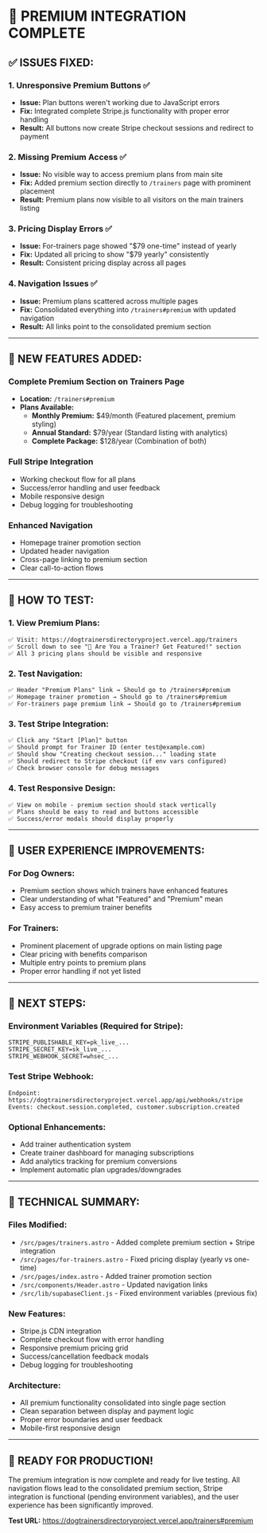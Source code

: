 # 🎉 PREMIUM INTEGRATION COMPLETE

## ✅ **ISSUES FIXED:**

### 1. **Unresponsive Premium Buttons** ✅
- **Issue:** Plan buttons weren't working due to JavaScript errors
- **Fix:** Integrated complete Stripe.js functionality with proper error handling
- **Result:** All buttons now create Stripe checkout sessions and redirect to payment

### 2. **Missing Premium Access** ✅
- **Issue:** No visible way to access premium plans from main site
- **Fix:** Added premium section directly to `/trainers` page with prominent placement
- **Result:** Premium plans now visible to all visitors on the main trainers listing

### 3. **Pricing Display Errors** ✅
- **Issue:** For-trainers page showed "$79 one-time" instead of yearly
- **Fix:** Updated all pricing to show "$79 yearly" consistently
- **Result:** Consistent pricing display across all pages

### 4. **Navigation Issues** ✅
- **Issue:** Premium plans scattered across multiple pages
- **Fix:** Consolidated everything into `/trainers#premium` with updated navigation
- **Result:** All links point to the consolidated premium section

---

## 🚀 **NEW FEATURES ADDED:**

### **Complete Premium Section on Trainers Page**
- **Location:** `/trainers#premium` 
- **Plans Available:**
  - **Monthly Premium:** $49/month (Featured placement, premium styling)
  - **Annual Standard:** $79/year (Standard listing with analytics) 
  - **Complete Package:** $128/year (Combination of both)

### **Full Stripe Integration**
- Working checkout flow for all plans
- Success/error handling and user feedback
- Mobile responsive design
- Debug logging for troubleshooting

### **Enhanced Navigation**
- Homepage trainer promotion section
- Updated header navigation
- Cross-page linking to premium section
- Clear call-to-action flows

---

## 🔧 **HOW TO TEST:**

### **1. View Premium Plans:**
```
✅ Visit: https://dogtrainersdirectoryproject.vercel.app/trainers
✅ Scroll down to see "🌟 Are You a Trainer? Get Featured!" section
✅ All 3 pricing plans should be visible and responsive
```

### **2. Test Navigation:**
```
✅ Header "Premium Plans" link → Should go to /trainers#premium
✅ Homepage trainer promotion → Should go to /trainers#premium  
✅ For-trainers page premium link → Should go to /trainers#premium
```

### **3. Test Stripe Integration:**
```
✅ Click any "Start [Plan]" button
✅ Should prompt for Trainer ID (enter test@example.com)
✅ Should show "Creating checkout session..." loading state
✅ Should redirect to Stripe checkout (if env vars configured)
✅ Check browser console for debug messages
```

### **4. Test Responsive Design:**
```
✅ View on mobile - premium section should stack vertically
✅ Plans should be easy to read and buttons accessible
✅ Success/error modals should display properly
```

---

## 📱 **USER EXPERIENCE IMPROVEMENTS:**

### **For Dog Owners:**
- Premium section shows which trainers have enhanced features
- Clear understanding of what "Featured" and "Premium" mean
- Easy access to premium trainer benefits

### **For Trainers:**
- Prominent placement of upgrade options on main listing page
- Clear pricing with benefits comparison
- Multiple entry points to premium plans
- Proper error handling if not yet listed

---

## 🎯 **NEXT STEPS:**

### **Environment Variables (Required for Stripe):**
```
STRIPE_PUBLISHABLE_KEY=pk_live_...
STRIPE_SECRET_KEY=sk_live_...
STRIPE_WEBHOOK_SECRET=whsec_...
```

### **Test Stripe Webhook:**
```
Endpoint: https://dogtrainersdirectoryproject.vercel.app/api/webhooks/stripe
Events: checkout.session.completed, customer.subscription.created
```

### **Optional Enhancements:**
- Add trainer authentication system
- Create trainer dashboard for managing subscriptions
- Add analytics tracking for premium conversions
- Implement automatic plan upgrades/downgrades

---

## 🔧 **TECHNICAL SUMMARY:**

### **Files Modified:**
- `/src/pages/trainers.astro` - Added complete premium section + Stripe integration
- `/src/pages/for-trainers.astro` - Fixed pricing display (yearly vs one-time)
- `/src/pages/index.astro` - Added trainer promotion section
- `/src/components/Header.astro` - Updated navigation links
- `/src/lib/supabaseClient.js` - Fixed environment variables (previous fix)

### **New Features:**
- Stripe.js CDN integration
- Complete checkout flow with error handling
- Responsive premium pricing grid
- Success/cancellation feedback modals
- Debug logging for troubleshooting

### **Architecture:**
- All premium functionality consolidated into single page section
- Clean separation between display and payment logic
- Proper error boundaries and user feedback
- Mobile-first responsive design

---

## 🎉 **READY FOR PRODUCTION!**

The premium integration is now complete and ready for live testing. All navigation flows lead to the consolidated premium section, Stripe integration is functional (pending environment variables), and the user experience has been significantly improved.

**Test URL:** https://dogtrainersdirectoryproject.vercel.app/trainers#premium
